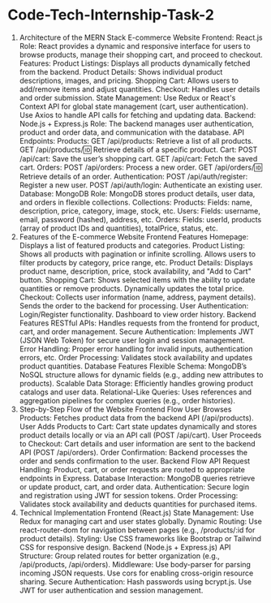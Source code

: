 # Code-Tech-Internship-Task-2
1. Architecture of the MERN Stack E-commerce Website
Frontend: React.js
Role: React provides a dynamic and responsive interface for users to browse products, manage their shopping cart, and proceed to checkout.
Features:
Product Listings: Displays all products dynamically fetched from the backend.
Product Details: Shows individual product descriptions, images, and pricing.
Shopping Cart: Allows users to add/remove items and adjust quantities.
Checkout: Handles user details and order submission.
State Management:
Use Redux or React's Context API for global state management (cart, user authentication).
Use Axios to handle API calls for fetching and updating data.
Backend: Node.js + Express.js
Role: The backend manages user authentication, product and order data, and communication with the database.
API Endpoints:
Products:
GET /api/products: Retrieve a list of all products.
GET /api/products/:id: Retrieve details of a specific product.
Cart:
POST /api/cart: Save the user’s shopping cart.
GET /api/cart: Fetch the saved cart.
Orders:
POST /api/orders: Process a new order.
GET /api/orders/:id: Retrieve details of an order.
Authentication:
POST /api/auth/register: Register a new user.
POST /api/auth/login: Authenticate an existing user.
Database: MongoDB
Role: MongoDB stores product details, user data, and orders in flexible collections.
Collections:
Products:
Fields: name, description, price, category, image, stock, etc.
Users:
Fields: username, email, password (hashed), address, etc.
Orders:
Fields: userId, products (array of product IDs and quantities), totalPrice, status, etc.
2. Features of the E-commerce Website
Frontend Features
Homepage: Displays a list of featured products and categories.
Product Listing:
Shows all products with pagination or infinite scrolling.
Allows users to filter products by category, price range, etc.
Product Details:
Displays product name, description, price, stock availability, and "Add to Cart" button.
Shopping Cart:
Shows selected items with the ability to update quantities or remove products.
Dynamically updates the total price.
Checkout:
Collects user information (name, address, payment details).
Sends the order to the backend for processing.
User Authentication:
Login/Register functionality.
Dashboard to view order history.
Backend Features
RESTful APIs:
Handles requests from the frontend for product, cart, and order management.
Secure Authentication:
Implements JWT (JSON Web Token) for secure user login and session management.
Error Handling:
Proper error handling for invalid inputs, authentication errors, etc.
Order Processing:
Validates stock availability and updates product quantities.
Database Features
Flexible Schema:
MongoDB’s NoSQL structure allows for dynamic fields (e.g., adding new attributes to products).
Scalable Data Storage:
Efficiently handles growing product catalogs and user data.
Relational-Like Queries:
Uses references and aggregation pipelines for complex queries (e.g., order histories).
3. Step-by-Step Flow of the Website
Frontend Flow
User Browses Products:
Fetches product data from the backend API (/api/products).
User Adds Products to Cart:
Cart state updates dynamically and stores product details locally or via an API call (POST /api/cart).
User Proceeds to Checkout:
Cart details and user information are sent to the backend API (POST /api/orders).
Order Confirmation:
Backend processes the order and sends confirmation to the user.
Backend Flow
API Request Handling:
Product, cart, or order requests are routed to appropriate endpoints in Express.
Database Interaction:
MongoDB queries retrieve or update product, cart, and order data.
Authentication:
Secure login and registration using JWT for session tokens.
Order Processing:
Validates stock availability and deducts quantities for purchased items.
4. Technical Implementation
Frontend (React.js)
State Management:
Use Redux for managing cart and user states globally.
Dynamic Routing:
Use react-router-dom for navigation between pages (e.g., /products/:id for product details).
Styling:
Use CSS frameworks like Bootstrap or Tailwind CSS for responsive design.
Backend (Node.js + Express.js)
API Structure:
Group related routes for better organization (e.g., /api/products, /api/orders).
Middleware:
Use body-parser for parsing incoming JSON requests.
Use cors for enabling cross-origin resource sharing.
Secure Authentication:
Hash passwords using bcrypt.js.
Use JWT for user authentication and session management.
